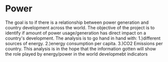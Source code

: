 # Power
The goal is to if there is a relationship between power generation and country development across the world. 
The objective of the project is to identify if amount of power usage/generation has direct impact on a country's development. 
The analysis is to go hand in hand with:
  1.)different sources of energy.
  2.)energy consumption per capita.
  3.)CO2 Emissions per country.
This analysis is in the hope that the information gotten will show the role played by energy/power in the world developmebt indicators
